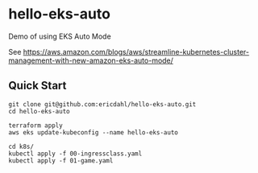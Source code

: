 # hello-eks-auto

Demo of using EKS Auto Mode

See https://aws.amazon.com/blogs/aws/streamline-kubernetes-cluster-management-with-new-amazon-eks-auto-mode/

## Quick Start

```
git clone git@github.com:ericdahl/hello-eks-auto.git
cd hello-eks-auto

terraform apply
aws eks update-kubeconfig --name hello-eks-auto

cd k8s/
kubectl apply -f 00-ingressclass.yaml
kubectl apply -f 01-game.yaml
```
